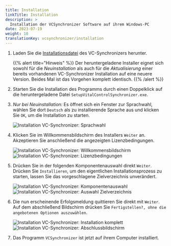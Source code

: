 ```yaml
---
title: Installation
linkTitle: Installation
description: >
  Installation der VCSynchronizer Software auf ihrem Windows-PC
date: 2023-07-19
weight: 10
translationKey: vcsynchronizer/installation
---
```

1. Laden Sie die [Installationsdatei](/download/SetupVitalControlSynchronizer.exe) des VC-Synchronizers herunter.

   {{% alert title="Hinweis" %}}
  Der heruntergeladene Installer eignet sich sowohl für die *Neuinstallation* als auch für die *Aktualisierung* einer bereits vorhandenen VC-Synchronizer Installation auf eine neuere Version. Beides Mal ist das Vorgehen komplett identisch.
   {{% /alert %}}

2. Starten Sie die Installation des Programms durch einen Doppelklick auf die heruntergeladene Datei `SetupVitalControlSynchronizer.exe`.

3. *Nur bei Neuinstallation:* Es öffnet sich ein Fenster zur Sprachwahl, wählen Sie dort `Deutsch` als zu installierende Sprache aus und klicken Sie `OK`, um die Installation zu starten.

   ![Installation VC-Synchronizer: Sprachwahl](../images/installation/sprachwahl.png "Sprachwahl Installation")

4. Klicken Sie im Willkommensbildschirm des Installers `Weiter` an. Akzeptieren Sie anschließend die angezeigten Lizenzbedingungen.

   ![Installation VC-Synchronizer: Willkommensbildschirm](../images/installation/startseite.png "Willkommensbildschirm") ![Installation VC-Synchronizer: Lizenzbedingungen](../images/installation/lizenz.png "Lizenzabkommen")

5. Drücken Sie in der folgenden Komponentenauswahl direkt `Weiter`. Drücken Sie `Installieren`, um den eigentlichen Installationsprozess zu starten, lassen Sie das vorgeschlagene Zielverzeichnis unverändert.

   ![Installation VC-Synchronizer: Komponentenauswahl](../images/installation/komponenten.png "Komponentenauswahl") ![Installation VC-Synchronizer: Auswahl Zielverzeichnis](../images/installation/zielverzeichnis.png "Auswahl Zielverzeichnis")

6. Die nun erscheinende Erfolgsmeldung quittieren Sie direkt mit `Weiter`. Auf dem abschließend Bildschirm drücken Sie `Fertigstellen?, ohne die angebotenen Optionen auszuwählen`.

   ![Installation VC-Synchronizer: Installation komplett](../images/installation/erfolg.png "Installation vollständig") ![Installation VC-Synchronizer: Abschlussbildschirm](../images/installation/abschluss.png "Erfolgsmeldung")

7. Das Programm `VCSynchronizer` ist jetzt auf ihrem Computer installiert.
